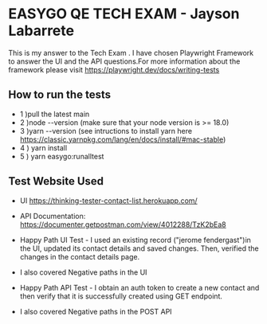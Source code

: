 # EASYGO QE TECH EXAM - Jayson Labarrete

This is my answer to the Tech Exam . I have chosen Playwright Framework to answer the UI and the API questions.For more information about the framework please visit <https://playwright.dev/docs/writing-tests>


## How to run the tests
- 1 )pull the latest main
- 2 )node --version  (make sure that your node  version is >= 18.0)
- 3 )yarn --version (see intructions to install yarn here https://classic.yarnpkg.com/lang/en/docs/install/#mac-stable)
- 4 ) yarn install
- 5 ) yarn easygo:runalltest


## Test Website Used

 - UI https://thinking-tester-contact-list.herokuapp.com/
 - API Documentation: https://documenter.getpostman.com/view/4012288/TzK2bEa8
 - Happy Path UI Test - I used an existing record ("jerome fendergast")in the UI,  updated its contact details and saved changes. Then, verified the changes in the contact details page.
 - I also covered Negative paths in the UI

 - Happy Path API Test - I obtain an auth token to create a new contact and then verify that it is successfully created using GET endpoint.

 - I also covered Negative paths in the POST API


